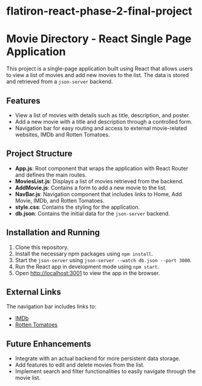 # flatiron-react-phase-2-final-project

# Movie Directory - React Single Page Application

This project is a single-page application built using React that allows users to view a list of movies and add new movies to the list. The data is stored and retrieved from a `json-server` backend.

## Features

- View a list of movies with details such as title, description, and poster.
- Add a new movie with a title and description through a controlled form.
- Navigation bar for easy routing and access to external movie-related websites, IMDb and Rotten Tomatoes.

## Project Structure

- **App.js**: Root component that wraps the application with React Router and defines the main routes.
- **MoviesList.js**: Displays a list of movies retrieved from the backend.
- **AddMovie.js**: Contains a form to add a new movie to the list.
- **NavBar.js**: Navigation component that includes links to Home, Add Movie, IMDb, and Rotten Tomatoes.
- **style.css**: Contains the styling for the application.
- **db.json**: Contains the initial data for the `json-server` backend.

## Installation and Running

1. Clone this repository.
2. Install the necessary npm packages using `npm install`.
3. Start the `json-server` using `json-server --watch db.json --port 3000`.
4. Run the React app in development mode using `npm start`.
5. Open [http://localhost:3001](http://localhost:3001) to view the app in the browser.

## External Links

The navigation bar includes links to:
- [IMDb](https://www.imdb.com/)
- [Rotten Tomatoes](https://www.rottentomatoes.com/)

## Future Enhancements

- Integrate with an actual backend for more persistent data storage.
- Add features to edit and delete movies from the list.
- Implement search and filter functionalities to easily navigate through the movie list.